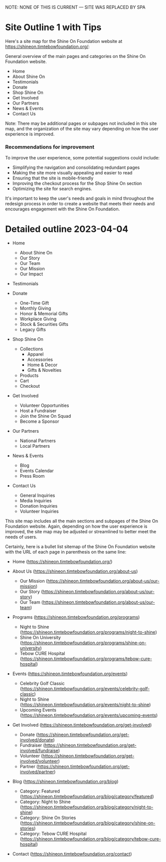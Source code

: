 
NOTE: NONE OF THIS IS CURRENT — SITE WAS REPLACED BY SPA


Site Outline 1 with Tips
=========================

Here's a site map for the Shine On Foundation website at https://shineon.timtebowfoundation.org/:

General overview of the main pages and categories on the Shine On Foundation website. 

- Home
- About Shine On
- Testimonials
- Donate
- Shop Shine On
- Get Involved
- Our Partners
- News & Events
- Contact Us 
  

Note: There may be additional pages or subpages not included in this site map, and the organization of the site may vary depending on how the user experience is improved.

### Recommendations for improvement

To improve the user experience, some potential suggestions could include:

- Simplifying the navigation and consolidating redundant pages
- Making the site more visually appealing and easier to read
- Ensuring that the site is mobile-friendly
- Improving the checkout process for the Shop Shine On section
- Optimizing the site for search engines. 

It's important to keep the user's needs and goals in mind throughout the redesign process in order to create a website that meets their needs and encourages engagement with the Shine On Foundation.


Detailed outline 2023-04-04
============================

- Home
  - About Shine On
  - Our Story
  - Our Team
  - Our Mission
  - Our Impact
- Testimonials
- Donate
  - One-Time Gift
  - Monthly Giving
  - Honor & Memorial Gifts
  - Workplace Giving
  - Stock & Securities Gifts
  - Legacy Gifts
- Shop Shine On
  - Collections
    - Apparel
    - Accessories
    - Home & Decor
    - Gifts & Novelties
  - Products
  - Cart
  - Checkout
- Get Involved
  - Volunteer Opportunities
  - Host a Fundraiser
  - Join the Shine On Squad
  - Become a Sponsor
- Our Partners
  - National Partners
  - Local Partners
- News & Events
  - Blog
  - Events Calendar
  - Press Room

- Contact Us
  - General Inquiries
  - Media Inquiries
  - Donation Inquiries
  - Volunteer Inquiries

This site map includes all the main sections and subpages of the Shine On Foundation website. Again, depending on how the user experience is improved, the site map may be adjusted or streamlined to better meet the needs of users.

Certainly, here is a bullet list sitemap of the Shine On Foundation website with the URL of each page in parenthesis on the same line:

- Home (https://shineon.timtebowfoundation.org/)

- About Us (https://shineon.timtebowfoundation.org/about-us)
  - Our Mission (https://shineon.timtebowfoundation.org/about-us/our-mission)
  - Our Story (https://shineon.timtebowfoundation.org/about-us/our-story)
  - Our Team (https://shineon.timtebowfoundation.org/about-us/our-team)

- Programs (https://shineon.timtebowfoundation.org/programs)
  - Night to Shine (https://shineon.timtebowfoundation.org/programs/night-to-shine)
  - Shine On University (https://shineon.timtebowfoundation.org/programs/shine-on-university)
  - Tebow CURE Hospital (https://shineon.timtebowfoundation.org/programs/tebow-cure-hospital)

- Events (https://shineon.timtebowfoundation.org/events)
  - Celebrity Golf Classic (https://shineon.timtebowfoundation.org/events/celebrity-golf-classic)
  - Night to Shine (https://shineon.timtebowfoundation.org/events/night-to-shine)
  - Upcoming Events (https://shineon.timtebowfoundation.org/events/upcoming-events)

- Get Involved (https://shineon.timtebowfoundation.org/get-involved)
  - Donate (https://shineon.timtebowfoundation.org/get-involved/donate)
  - Fundraiser (https://shineon.timtebowfoundation.org/get-involved/fundraise)
  - Volunteer (https://shineon.timtebowfoundation.org/get-involved/volunteer)
  - Partner (https://shineon.timtebowfoundation.org/get-involved/partner)

- Blog (https://shineon.timtebowfoundation.org/blog)

  - Category: Featured (https://shineon.timtebowfoundation.org/blog/category/featured)
  - Category: Night to Shine (https://shineon.timtebowfoundation.org/blog/category/night-to-shine)
  - Category: Shine On Stories (https://shineon.timtebowfoundation.org/blog/category/shine-on-stories)
  - Category: Tebow CURE Hospital (https://shineon.timtebowfoundation.org/blog/category/tebow-cure-hospital)

- Contact (https://shineon.timtebowfoundation.org/contact)